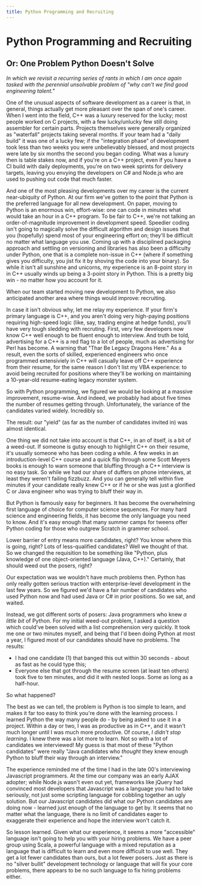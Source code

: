 ```yaml
---
title: Python Programming and Recruiting
---
```


# Python Programming and Recruiting

## Or: One Problem Python Doesn't Solve

_In which we revisit a recurring series of rants in which I am once again
tasked with the perennial unsolvable problem of "why can't we find
good engineering talent."_

One of the unusual aspects of software development as a career is
that, in general, things actually get more pleasant over the span of
one's career. When I went into the field, C++ was a luxury reserved
for the lucky; most people worked on C projects, with a few
lucky/unlucky few still doing assembler for certain parts. Projects
themselves were generally organized as "waterfall" projects taking
several months. If your team had a "daily build" it was one of a lucky
few; if the "integration phase" of development took less than two
weeks you were unbelievably blessed, and most projects were late by
six months the second you began coding. What was a luxury then is
table stakes now, and if you're on a C++ project, even if you have a
CI build with daily deployments, you're on two week sprints for
delivery targets, leaving you envying the developers
on C# and Node.js who are used to pushing out code that much faster.

And one of the most pleasing developments over my career is the
current near-ubiquity of Python. At our firm we've gotten to the point
that Python is the preferred language for all new development. On
paper, moving to Python is an enormous win, effort-wise: one can code
in minutes what would take an hour in a C++ program. To be fair to
C++, we're not talking an order-of-magnitude improvement in
development speed. Speedier coding isn't going to magically solve the
difficult algorithm and design issues that you (hopefully) spend most
of your engineering effort on; they'll be difficult no matter what
language you use. Coming up with a disciplined packaging approach and
settling on versioning and libraries has also been a difficulty under
Python, one that is a complete non-issue in C++ (where if something
gives you difficulty, you jist fix it by shoving the code into your
binary). So while it isn't all sunshine and unicorns, my experience is
an 8-point story in in C++ usually winds up being a 3-point story in
Python. This is a pretty big win - no matter how you account for it.

When our team started moving new development to Python, we also
anticipated another area where things would improve: recruiting.

In case it isn't obvious why, let me relay my experience.  If your
firm's primary language is C++, and you aren't doing very high-paying
positions requiring high-speed logic (like, say, trading engine at
hedge funds), you'll have very tough sledding with recruting. First,
very few developers now know C++ well enough to be fluent enough to
interview. And truth be told, advertising for a C++ is a red flag to a
lot of people, much as advertising for Perl has become. A warning that
"Thar Be Legacy Dragons Here."  As a result, even the sorts of
skilled, experienced engineers who once programmed extensiviely in C++
will casually leave off C++ experience from their resume, for the same
reason I don't list my VBA experience: to avoid being recruited for
positions where they'll be working on maintaining a 10-year-old
resume-eating legacy monster system.

So with Python programming, we figured we would be looking at a
massive improvement, resume-wise. And indeed, we probably had about
five times the number of resumes getting
through. Unfortunately, the variance of the candidates varied
widely. Incredibly so.

The result: our "yield" (as far as the
number of candidates invited in) was almost identical.

One thing we did not take into account is that C++, in an of itself,
is a bit of a weed-out. If someone is gutsy enough to highlight C++ on
their resume, it's usually someone who has been coding a while. A few
weeks in an introduction-level C++ course and a quick flip through
some Scott Meyers books is enough to warn someone that bluffing
through a C++ interview is no easy task. So while we had our share of
duffers on phone interviews, at least they weren't failing
fizzbuzz. And you can generally tell within five minutes if your
candidate really knew C++ or if he or she was
just a glorified C or Java engineer who was trying to bluff their
way in.

But Python is famously easy for beginners. It has become the
overwhelming first language of choice for computer science
sequences. For many hard science and engineering fields, it has become
the only language you need
to know. And it's easy enough that many summer camps for tweens offer
Python coding for those who outgrew Scratch in grammer school.

Lower barrier of entry means more candidates, right? You know where
this is going, right? Lots of less-qualified candidates? Well we
thought of that. So we changed the requisition to be something like
"Python, plus knowledge of one object-oriented language (Java, C++)."
Certainly, that should weed out the posers, right?

Our expectation was we wouldn't have much problems then. Python has
only really gotten serious traction with enterprise-level development
in the last few years. So we figured we'd have a fair number of
candidates who used Python now and had used Java or C# in prior
positions. So we sat, and waited.

Instead, we got different sorts of posers: Java programmers who knew _a
little bit_ of Python. For my initial weed-out problem, I asked a
question which could've been solved with a list comprehension very
quickly. It took me one or two minutes myself, and being that I'd been
doing Python at most a year, I figured most of our candidates should
have no problems. The results:
- I had one candidate (1) that banged this out within 30 seconds -
about as fast as he could type this;
- Everyone else that got through the resume screen (at least ten
others) took five to ten minutes, and did it with nested loops. Some
as long as a half-hour.

So what happened?

The best as we can tell, the problem is Python is too simple to
learn, and makes it far too easy to think you're done with the
learning process.
I learned Python the way many people do - by being asked to use it in
a project. Within a day or two, I was as productive as in C++, and it
wasn't much longer until I was much more productive. Of course, *I
didn't stop learning*. I knew there was a lot more to learn.
Not so with a lot of candidates we interviewed! My guess is that most
of these "Python candidates" were really "Java candidates who
*thought* they knew enough Python to bluff their way through an
interview."

The experience reminded me of the time I had in the 
late 00's interviewing Javascript programmers. At the time our company
was an early AJAX adopter; while Node.js wasn't even out yet,
frameworks like jQuery had convinced most developers that Javascript
was a language you had to take seriously, not just some scripting
language for cobbling together an ugly solution. But our Javascript
candidates did what our Python candidates are doing now - learned just
enough of the language to get by. It seems that no matter what the
language, there is no limit of candidates eager to exaggerate their
experience and hope the interview won't catch it.

So lesson learned. Given what our experience, it seems a more
"accessible" language isn't going to help you with your hiring
problems. We have a peer group using Scala, a powerful language with
a mixed reputation as a language that is difficult to learn and even
more difficult to use well. They get a lot fewer candidates than ours,
but a lot fewer posers. Just as there is no "silver bullit"
development technology or language
that will fix your core problems, there appears to be no such language
to fix hiring problems either.